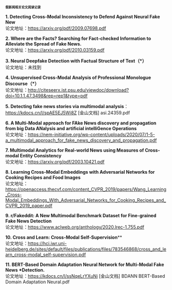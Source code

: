 
**<font size=1 face="黑体">假新闻相关论文阅读记录</font>**


**1. Detecting Cross-Modal Inconsistency to Defend Against Neural Fake New**<br>
   论文地址：https://arxiv.org/pdf/2009.07698.pdf



**2. Where are the Facts? Searching for Fact-checked Information to Alleviate the Spread of Fake News.**<br>
   论文地址：https://arxiv.org/pdf/2010.03159.pdf



**3. Neural Deepfake Detection with Factual Structure of Text（*）**<br>
   论文地址：未找到



**4. Unsupervised Cross-Modal Analysis of Professional Monologue Discourse（*）**<br>
   论文地址：<http://citeseerx.ist.psu.edu/viewdoc/download?doi=10.1.1.47.3498&rep=rep1&type=pdf>



**5. Detecting fake news stories via multimodal analysis**：https://kdocs.cn/l/spAE5EJ5Wi8Z
[金山文档] asi.24359.pdf
  
  

**6. A Multi-Modal approach for FAke News discovery and propagation from big Data ANalysis and artificial intelliGence Operations**<br>
   论文地址：https://nem-initiative.org/wp-content/uploads/2020/07/1-5-a_multimodal_approach_for_fake_news_discovery_and_propagation.pdf
  



   

**7. Multimodal Analytics for Real-world News using Measures of Cross-modal Entity Consistency**<br>
   论文地址：https://arxiv.org/pdf/2003.10421.pdf




**8. Learning Cross-Modal Embeddings with Adversarial Networks for Cooking Recipes and Food Images**<br>
   论文地址：https://openaccess.thecvf.com/content_CVPR_2019/papers/Wang_Learning_Cross-Modal_Embeddings_With_Adversarial_Networks_for_Cooking_Recipes_and_CVPR_2019_paper.pdf





**9. r/Fakeddit: A New Multimodal Benchmark Dataset for Fine-grained Fake News Detection**<br>
   论文地址：https://www.aclweb.org/anthology/2020.lrec-1.755.pdf
   
   
   
**10. Cross and Learn: Cross-Modal Self-Supervision****<br>
    论文地址：https://hci.iwr.uni-heidelberg.de/sites/default/files/publications/files/783546868/cross_and_learn_cross-modal_self-supervision.pdf
    
    

**11. BERT-Based Domain Adaptation Neural Network for Multi-Modal Fake News *Detection.**<br>
      论文地址：https://kdocs.cn/l/ssNqeLrYXuNi
[金山文档] BDANN BERT-Based Domain Adaptation Neural.pdf

   











